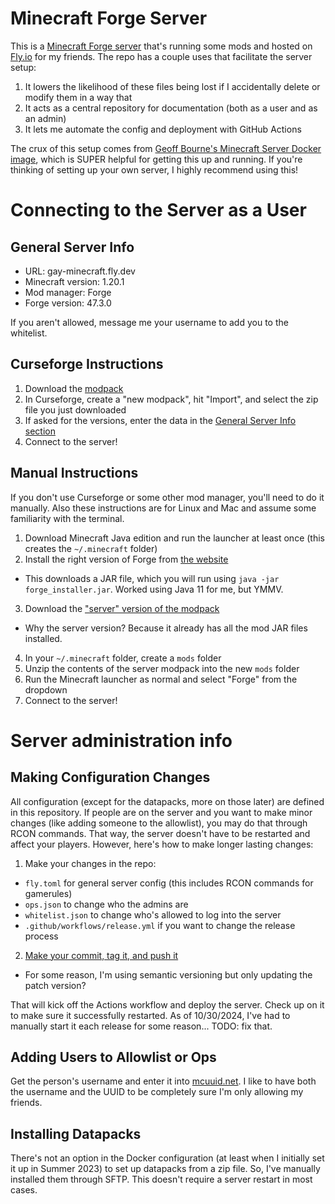 # Minecraft Forge Server

This is a [Minecraft Forge server](https://files.minecraftforge.net/net/minecraftforge/forge/) that's running some mods
and hosted on [Fly.io](https://fly.io) for my friends. The repo has a couple uses that facilitate the server setup:

1. It lowers the likelihood of these files being lost if I accidentally delete or modify them in a way that 
2. It acts as a central repository for documentation (both as a user and as an admin)
3. It lets me automate the config and deployment with GitHub Actions

The crux of this setup comes from [Geoff Bourne's Minecraft Server Docker image](https://github.com/itzg/docker-minecraft-server), which is SUPER helpful for getting this up and running. If you're thinking of setting up your own server, I highly recommend using this!

# Connecting to the Server as a User

## General Server Info

- URL: gay-minecraft.fly.dev
- Minecraft version: 1.20.1
- Mod manager: Forge
- Forge version: 47.3.0

If you aren't allowed, message me your username to add you to the whitelist.

## Curseforge Instructions

1. Download the [modpack](https://github.com/jfreedman0212/mc-forge-server/releases/latest/download/client.zip)
2. In Curseforge, create a "new modpack", hit "Import", and select the zip file you just downloaded
3. If asked for the versions, enter the data in the [General Server Info section](#general-server-info)
4. Connect to the server!

## Manual Instructions

If you don't use Curseforge or some other mod manager, you'll need to do it manually. Also these instructions are
for Linux and Mac and assume some familiarity with the terminal.

1. Download Minecraft Java edition and run the launcher at least once (this creates the `~/.minecraft` folder)
2. Install the right version of Forge from [the website](https://files.minecraftforge.net/net/minecraftforge/forge/)
  - This downloads a JAR file, which you will run using `java -jar forge_installer.jar`. Worked using Java 11 for me, but YMMV.
3. Download the ["server" version of the modpack](https://github.com/jfreedman0212/mc-forge-server/releases/latest/download/server.zip)
  - Why the server version? Because it already has all the mod JAR files installed.
4. In your `~/.minecraft` folder, create a `mods` folder
5. Unzip the contents of the server modpack into the new `mods` folder
6. Run the Minecraft launcher as normal and select "Forge" from the dropdown
7. Connect to the server!

# Server administration info

## Making Configuration Changes

All configuration (except for the datapacks, more on those later) are defined in this repository. If people are on the server 
and you want to make minor changes (like adding someone to the allowlist), you may do that through RCON commands. That way,
the server doesn't have to be restarted and affect your players. However, here's how to make longer lasting changes:

1. Make your changes in the repo:
  - `fly.toml` for general server config (this includes RCON commands for gamerules)
  - `ops.json` to change who the admins are
  - `whitelist.json` to change who's allowed to log into the server
  - `.github/workflows/release.yml` if you want to change the release process
2. [Make your commit, tag it, and push it](https://freedman.dev/tagging-a-commit-with-git/)
  - For some reason, I'm using semantic versioning but only updating the patch version?

That will kick off the Actions workflow and deploy the server. Check up on it to make sure it successfully
restarted. As of 10/30/2024, I've had to manually start it each release for some reason... TODO: fix that.

## Adding Users to Allowlist or Ops

Get the person's username and enter it into [mcuuid.net](https://mcuuid.net/). I like to have both the username and the UUID
to be completely sure I'm only allowing my friends.

## Installing Datapacks

There's not an option in the Docker configuration (at least when I initially set it up in Summer 2023) to set up
datapacks from a zip file. So, I've manually installed them through SFTP. This doesn't require a server restart
in most cases.

